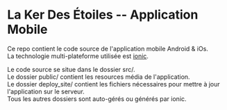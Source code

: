 # La Ker Des Étoiles -- Application Mobile

Ce repo contient le code source de l'application mobile Android & iOs.  
La technologie multi-plateforme utilisée est [ionic](https://ionicframework.com/).  

Le code source se situe dans le dossier src/.  
Le dossier public/ contient les resources média de l'application.  
Le dossier deploy_site/ contient les fichiers nécessaires pour mettre à jour l'application sur le serveur.  
Tous les autres dossiers sont auto-gérés ou générés par ionic.
